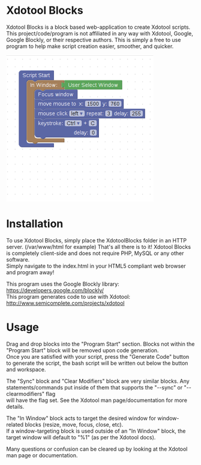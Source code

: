 Xdotool Blocks
=================

Xdotool Blocks is a block based web-application to create Xdotool scripts.  
This project/code/program is not affiliated in any way with Xdotool, Google, Google Blockly, or their respective authors. 
This is simply a free to use program to help make script creation easier, smoother, and quicker.

![Image of a screenshot of Xdotool Blocks environment](https://github.com/ExpandingDev/XdotoolBlocks/blob/master/xdotool.png?raw=true)

Installation
=================
To use Xdotool Blocks, simply place the XdotoolBlocks folder in an HTTP server. (/var/www/html for example)
That's all there is to it! Xdotool Blocks is completely client-side and does not require PHP, MySQL or any other software.  
Simply navigate to the index.html in your HTML5 compliant web browser and program away!



This program uses the Google Blockly library: https://developers.google.com/blockly/  
This program generates code to use with Xdotool: http://www.semicomplete.com/projects/xdotool  

Usage
=================
Drag and drop blocks into the "Program Start" section. Blocks not within the "Program Start" block will be removed upon code generation.  
Once you are satisfied with your script, press the "Generate Code" button to generate the script, the bash script will be written out below the button and workspace.  
  
The "Sync" block and "Clear Modifiers" block are very similar blocks. Any statements/commands put inside of them that supports the "--sync" or "--clearmodifiers" flag  
will have the flag set. See the Xdotool man page/documentation for more details.  

The "In Window" block acts to target the desired window for window-related blocks (resize, move, focus, close, etc).  
If a window-targeting block is used outside of an "In Window" block, the target window will default to "%1" (as per the Xdotool docs).  
  
Many questions or confusion can be cleared up by looking at the Xdotool man page or documentation.  
